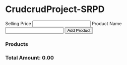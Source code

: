 # CrudcrudProject-SRPD

<!DOCTYPE html>
<html lang="en">
<head>
    <meta charset="UTF-8">
    <meta name="viewport" content="width=device-width, initial-scale=1.0">
    <title>Document</title>
</head>
<body>
    <form onsubmit="saveToLocalStorage(event)">
        <label>Selling Price</label>
        <input type="text" name="amount" required/>
        <label>Product Name</label>
        <input type="text" name="product" required/>
        <button>Add Product</button>
        <br>
        <h3><b>Products</b></h3>
    </form>
    <ul id="listofitems"></ul>
    <h3 id="totalAmount">Total Amount: 0.00</h3>
    <script src="https://cdnjs.cloudflare.com/ajax/libs/axios/1.4.0/axios.min.js"></script>
    <script>
        let totalAmount = 0;
        let isEditing = false;
        function saveToLocalStorage(event) {
            event.preventDefault();
            const amount = event.target.amount.value;
            const product = event.target.product.value;
            const userDetails = {
                amount: amount,
                product: product,
            };
            axios.post("https://crudcrud.com/api/f92eb2ff0f3a43c7aec4f45f35e3c251/appoinmentData", userDetails)
                .then((response) => {
                    showUserOnScreen(response.data);
                    console.log(response);
                })
                .catch((err) => {
                    document.body.innerHTML = document.body.innerHTML;
                    console.log(err);
                });
            if (isEditing) {
                updateUserData(product, userDetails);
                isEditing = false;
            } else {
                addUserData(userDetails);
            }
            event.target.reset();
        }
        function addUserData(userDetails) {
            const storedUsers = JSON.parse(localStorage.getItem('users')) || [];
            storedUsers.push(userDetails);
            localStorage.setItem('users', JSON.stringify(storedUsers));
            localStorage.setItem(userDetails.product, JSON.stringify(userDetails));
            // Update the total amount
            totalAmount += parseFloat(userDetails.amount);
            // Display the total amount on the UI
            document.getElementById('totalAmount').textContent = 'Total Amount: ' + totalAmount.toFixed(2);
            showUserOnScreen(userDetails);
        }
        function updateUserData(product, userDetails) {
            const storedUsers = JSON.parse(localStorage.getItem('users')) || [];
            const updatedUsers = storedUsers.map(user => {
                if (user.product === product) {
                    return userDetails;
                }
                return user;
            });
        }
        function showUserOnScreen(user) {
            const parentElement = document.getElementById('listofitems');
            const listItem = document.createElement('li');
            listItem.setAttribute('data-email', user._id);
            listItem.textContent = user.amount + ' - ' + user._id + ' - ' + user.product;
            const deleteButton = document.createElement('button');
            deleteButton.textContent = 'Delete';
            deleteButton.addEventListener('click', function() {
                deleteUser(user._id);
            });
            listItem.appendChild(deleteButton);
            parentElement.appendChild(listItem);
            // Update the total amount on the UI
            document.getElementById('totalAmount').textContent = 'Total Amount: ' + totalAmount.toFixed(2);
        }
        function deleteUser(userId) {
            axios.delete(`https://crudcrud.com/api/f92eb2ff0f3a43c7aec4f45f35e3c251/appoinmentData/${userId}`)
                .then((response) => {
                    removeUserFromScreen(userId);
                    removeUserFromLocalStorage(userId);
                })
                .catch((err) => {
                    console.log(err);
                });
        }
        function removeUserFromScreen(userId) {
            const listItem = document.querySelector(`li[data-email="${userId}"]`);
            listItem.remove();
        }
        function removeUserFromLocalStorage(userId) {
            const storedUsers = JSON.parse(localStorage.getItem('users')) || [];
            const updatedUsers = storedUsers.filter(user => user._id !== userId);
            localStorage.setItem('users', JSON.stringify(updatedUsers));
            localStorage.removeItem(userId);
            // Recalculate the total amount after removing the user
            totalAmount = 0;
            updatedUsers.forEach(user => {
                totalAmount += parseFloat(user.amount);
            });
            // Display the updated total amount on the UI
            document.getElementById('totalAmount').textContent = 'Total Amount: ' + totalAmount.toFixed(2);
        }
        // Load existing users from local storage and display them on the UI
        window.addEventListener('DOMContentLoaded', function() {
            axios.get("https://crudcrud.com/api/f92eb2ff0f3a43c7aec4f45f35e3c251/appoinmentData")
                .then((response) => {
                    for (let i = 0; i < response.data.length; i++) {
                        showUserOnScreen(response.data[i]);
                    }
                })
                .catch((error) => {
                    console.log(error);
                });
        const storedUsers = JSON.parse(localStorage.getItem('users')) || [];
            storedUsers.forEach(function(user) {
                showUserOnScreen(user);
            });
        });
    </script>
</body>
</html>
